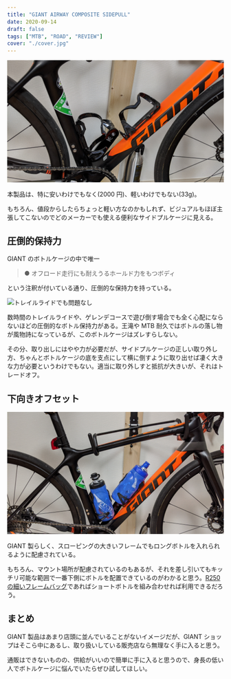 ```yaml
---
title: "GIANT AIRWAY COMPOSITE SIDEPULL"
date: 2020-09-14
draft: false
tags: ["MTB", "ROAD", "REVIEW"]
cover: "./cover.jpg"
---
```


![overview](./top.jpg)

<LinkBox url="https://www.giant.co.jp/giant21/acc_datail.php?p_id=A0002134" />

本製品は、特に安いわけでもなく(2000 円)、軽いわけでもない(33g)。

もちろん、値段からしたらちょっと軽い方なのかもしれず、ビジュアルもほぼ主張してこないのでどのメーカーでも使える便利なサイドプルケージに見える。

## 圧倒的保持力

GIANT のボトルケージの中で唯一

> ● オフロード走行にも耐えうるホールド力をもつボディ

という注釈が付いている通り、圧倒的な保持力を持っている。

![トレイルライドでも問題なし](./mtb.jpg)

数時間のトレイルライドや、ゲレンデコースで遊び倒す場合でも全く心配にならないほどの圧倒的なボトル保持力がある。王滝や MTB 耐久ではボトルの落し物が風物詩になっているが、このボトルケージはズレすらしない。

その分、取り出しにはやや力が必要だが、サイドプルケージの正しい取り外し方、ちゃんとボトルケージの底を支点にして横に倒すように取り出せば凄く大きな力が必要というわけでもない。適当に取り外しすと抵抗が大きいが、それはトレードオフ。

## 下向きオフセット

![XSサイズにもしっかり入る](./insert.jpg)

GIANT 製らしく、スローピングの大きいフレームでもロングボトルを入れられるように配慮されている。

もちろん、マウント場所が配慮されているのもあるが、それを差し引いてもキッチリ可能な範囲で一番下側にボトルを配置できているのがわかると思う。[R250 の細いフレームバッグ](https://amzn.to/32tKWlI)であればショートボトルを組み合わせれば利用できるだろう。

<LinkBox isAmazonLink url="https://www.amazon.co.jp/dp/B072Q5DXGW/?tag=gensobunya-22" />

## まとめ

GIANT 製品はあまり店頭に並んでいることがないイメージだが、GIANT ショップはそこら中にあるし、取り扱いしている販売店なら無理なく手に入ると思う。

通販はできないものの、供給がいいので簡単に手に入ると思うので、身長の低い人でボトルケージに悩んでいたらぜひ試してほしい。
